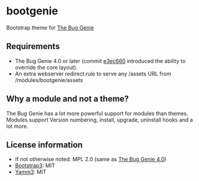 # bootgenie
Bootstrap theme for [The Bug Genie](https://github.com/thebuggenie/thebuggenie)

## Requirements
- The Bug Genie 4.0 or later (commit [e3ec660](https://github.com/thebuggenie/thebuggenie/commit/e3ec660ab724524d842022c5fbbaf3ad3f91def7) introduced the ability to override the core layout).
- An extra webserver redirect rule to serve any /assets URL from /modules/bootgenie/assets

## Why a module and not a theme?
The Bug Genie has a lot more powerful support for modules than themes. Modules support Version numbering, install, upgrade, uninstall hooks and a lot more.

## License information
- If not otherwise noted: MPL 2.0 (same as [The Bug Genie 4.0](https://github.com/thebuggenie/thebuggenie))
- [Bootstrap3](http://getbootstrap.com/): MIT
- [Yamm3](http://geedmo.github.io/yamm3/): MIT
